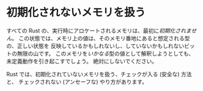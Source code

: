 <!--
# Working With Uninitialized Memory
-->

# 初期化されないメモリを扱う

<!--
All runtime-allocated memory in a Rust program begins its life as
*uninitialized*. In this state the value of the memory is an indeterminate pile
of bits that may or may not even reflect a valid state for the type that is
supposed to inhabit that location of memory. Attempting to interpret this memory
as a value of *any* type will cause Undefined Behavior. Do Not Do This.
-->

すべての Rust の、実行時にアロケートされるメモリは、最初に*初期化されません*。
この状態では、メモリ上の値は、そのメモリ番地にあると想定される型の、正しい状態を
反映しているかもしれないし、していないかもしれないビットの無限の山です。
このメモリを*いかなる*型の値として解釈しようとしても、未定義動作を引き起こすでしょう。
絶対にしないでください。

<!--
Rust provides mechanisms to work with uninitialized memory in checked (safe) and
unchecked (unsafe) ways.
-->

Rust では、初期化されていないメモリを扱う、チェックが入る (安全な) 方法と、
チェックされない (アンセーフな) やり方があります。
